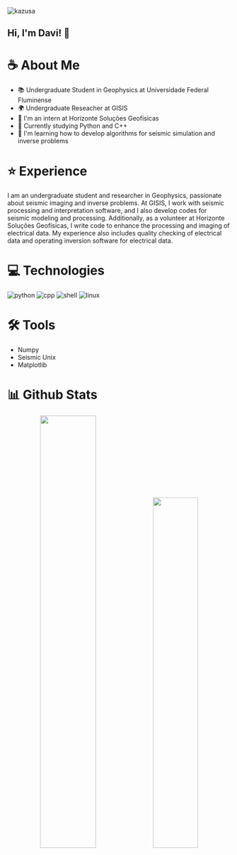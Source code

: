 ![kazusa](https://i.imgur.com/hsLIEer.png)

## Hi, I'm Davi! 👋

# ☕ About Me

* 📚 Undergraduate Student in Geophysics at Universidade Federal Fluminense
* 🌍 Undergraduate Reseacher at GISIS 
* 🚀 I'm an intern at Horizonte Soluções Geofísicas
* 🐍 Currently studying Python and C++
* 🗻 I'm learning how to develop algorithms for seismic simulation and inverse problems

# ⭐ Experience

I am an undergraduate student and researcher in Geophysics, passionate about seismic imaging and inverse problems. At GISIS, I work with seismic processing and interpretation software, and I also develop codes for seismic modeling and processing. Additionally, as a volunteer at Horizonte Soluções Geofísicas, I write code to enhance the processing and imaging of electrical data. My experience also includes quality checking of electrical data and operating inversion software for electrical data.

# 💻 Technologies
![python](https://img.shields.io/badge/Python-3776AB?style=for-the-badge&logo=python&logoColor=white)
![cpp](https://img.shields.io/badge/C%2B%2B-00599C?style=for-the-badge&logo=c%2B%2B&logoColor=white)
![shell](https://img.shields.io/badge/Shell_Script-121011?style=for-the-badge&logo=gnu-bash&logoColor=white)
![linux](https://img.shields.io/badge/Linux-FCC624?style=for-the-badge&logo=linux&logoColor=black)

# 🛠️ Tools
* Numpy
* Seismic Unix
* Matplotlib

# 📊 Github Stats
<p align="center">
    <img width="50%" src="https://github-readme-stats.vercel.app/api?username=davimgeo&show_icons=true&count_private=true&theme=react&hide_border=true&bg_color=0D1117"/>
    <img width="45%" src="https://github-readme-stats.vercel.app/api/top-langs/?username=davimgeo&show_icons=true&count_private=true&theme=react&hide_border=true&bg_color=0D1117&layout=compact"/>
</p>
